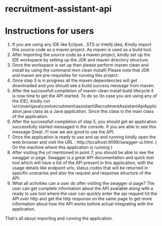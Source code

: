 # recruitment-assistant-api

# Instructions for users

1) If you are using any IDE like Eclipse , STS or Intellij idea,
   Kindly import this source code as a maven project. As maven is
   used as a build tool.
2) After importing the source code as a maven project, kindly set up the
   IDE workspace by setting up the JDK and maven directory structure.
3) Once the workspace is set up then please perform maven clean and install
   by using the command mvn clean install( Please note that JDK and maven are
   pre-requisites for running this project.
4) Once step 3 is in progress all the maven dependencies will get downloaded and
   you should see a build success message from maven.
5) After the successfull completion of maven clean install build lifecycle it is
   now time to get the API started. To do so (In case you are using any of the IDE),
   kindly run \src\main\java\com\recruitment\assistant\RecruitmentAssistantApiApplication.java
   class as a Java application. Since this class is the main class of the application.
6) After the successfull completion of step 5, you should get an application successfully
   started messaged in the console. If you are able to see this message Great..!!! now we are
   good to use the API.
7) Once the application is ready to use and up and running kindly open the web browser and
   visit the URL : http://localhost:9098/swagger-ui.html. ( On the machine where this application is running )
8) After visiting the url mentioned in point 7, you should be able to see the swagger ui page. Swagger is a great
   API documentation and quick test tool which will have a list of the API present in this application, with the
   usage details like endpoint urls, status codes that will be returned in specific scenarios and also the request and
   response structure of the API.
9) What all activities can a user do after visiting the swagger ui page? The user can get complete information about
   the API available along with a ready to use tool where the user can quickly enter the api request hit the API over
   http and get the http response on the same page to get more information about how the API works before actual integrating
   with the application.

That's all about importing and running the application.




